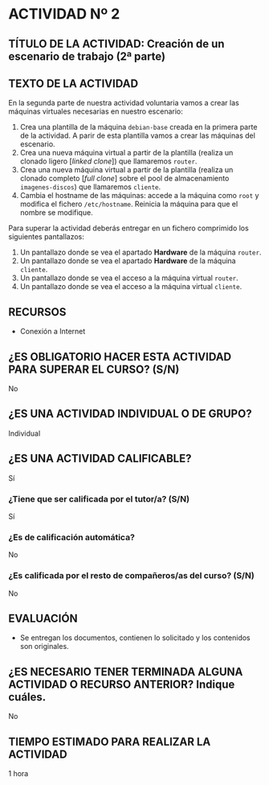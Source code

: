 # ACTIVIDAD Nº 2

## TÍTULO DE LA ACTIVIDAD: Creación de un escenario de trabajo (2ª parte)

## TEXTO DE LA ACTIVIDAD

En la segunda parte de nuestra actividad voluntaria vamos a crear las máquinas virtuales necesarias en nuestro escenario:

1. Crea una plantilla de la máquina `debian-base` creada en la primera parte de la actividad. A parir de esta plantilla vamos a crear las máquinas del escenario.
2. Crea una nueva máquina virtual a partir de la plantilla (realiza un clonado ligero [*linked clone*]) que llamaremos `router`. 
3. Crea una nueva máquina virtual a partir de la plantilla (realiza un clonado completo [*full clone*] sobre el pool de almacenamiento `imagenes-discos`) que llamaremos `cliente`. 
3. Cambia el hostname de las máquinas: accede a la máquina como `root` y modifica el fichero `/etc/hostname`. Reinicia la máquina para que el nombre se modifique.

Para superar la actividad deberás entregar en un fichero comprimido los siguientes pantallazos:

1. Un pantallazo donde se vea el apartado **Hardware** de la máquina `router`.
2. Un pantallazo donde se vea el apartado **Hardware** de la máquina `cliente`.
3. Un pantallazo donde se vea el acceso a la máquina virtual `router`.
4. Un pantallazo donde se vea el acceso a la máquina virtual `cliente`.

## RECURSOS

* Conexión a Internet

## ¿ES OBLIGATORIO HACER ESTA ACTIVIDAD PARA SUPERAR EL CURSO? (S/N)

No

## ¿ES UNA ACTIVIDAD INDIVIDUAL O DE GRUPO?

Individual

## ¿ES UNA ACTIVIDAD CALIFICABLE?

Sí

### ¿Tiene que ser calificada por el tutor/a? (S/N)

Sí

### ¿Es de calificación automática?

No

### ¿Es calificada por el resto de compañeros/as del curso? (S/N)

No

## EVALUACIÓN

* Se entregan los documentos, contienen lo solicitado y los contenidos son originales.

## ¿ES NECESARIO TENER TERMINADA ALGUNA ACTIVIDAD O RECURSO ANTERIOR? Indique cuáles.

No

## TIEMPO ESTIMADO PARA REALIZAR LA ACTIVIDAD

1 hora